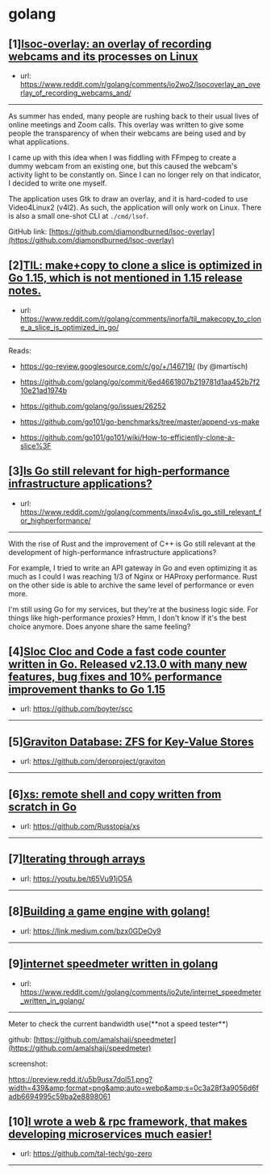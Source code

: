 # golang
## [1][lsoc-overlay: an overlay of recording webcams and its processes on Linux](https://www.reddit.com/r/golang/comments/io2wo2/lsocoverlay_an_overlay_of_recording_webcams_and/)
- url: https://www.reddit.com/r/golang/comments/io2wo2/lsocoverlay_an_overlay_of_recording_webcams_and/
---
As summer has ended, many people are rushing back to their usual lives of online meetings and Zoom calls. This overlay was written to give some people the transparency of when their webcams are being used and by what applications.

I came up with this idea when I was fiddling with FFmpeg to create a dummy webcam from an existing one, but this caused the webcam's activity light to be constantly on. Since I can no longer rely on that indicator, I decided to write one myself.

The application uses Gtk to draw an overlay, and it is hard-coded to use Video4Linux2 (v4l2). As such, the application will only work on Linux. There is also a small one-shot CLI at `./cmd/lsof`.

GitHub link: [https://github.com/diamondburned/lsoc-overlay](https://github.com/diamondburned/lsoc-overlay)
## [2][TIL: make+copy to clone a slice is optimized in Go 1.15, which is not mentioned in 1.15 release notes.](https://www.reddit.com/r/golang/comments/inorfa/til_makecopy_to_clone_a_slice_is_optimized_in_go/)
- url: https://www.reddit.com/r/golang/comments/inorfa/til_makecopy_to_clone_a_slice_is_optimized_in_go/
---
Reads:

* https://go-review.googlesource.com/c/go/+/146719/ (by @martisch)

* https://github.com/golang/go/commit/6ed4661807b219781d1aa452b7f210e21ad1974b

* https://github.com/golang/go/issues/26252

* https://github.com/go101/go-benchmarks/tree/master/append-vs-make

* https://github.com/go101/go101/wiki/How-to-efficiently-clone-a-slice%3F
## [3][Is Go still relevant for high-performance infrastructure applications?](https://www.reddit.com/r/golang/comments/inxo4v/is_go_still_relevant_for_highperformance/)
- url: https://www.reddit.com/r/golang/comments/inxo4v/is_go_still_relevant_for_highperformance/
---
With the rise of Rust and the improvement of C++ is Go still relevant at the development of high-performance infrastructure applications?

For example, I tried to write an API gateway in Go and even optimizing it as much as I could I was reaching 1/3 of Nginx or HAProxy performance. Rust on the other side is able to archive the same level of performance or even more.

I'm still using Go for my services, but they're at the business logic side. For things like high-performance proxies? Hmm, I don't know if it's the best choice anymore. Does anyone share the same feeling?
## [4][Sloc Cloc and Code a fast code counter written in Go. Released v2.13.0 with many new features, bug fixes and 10% performance improvement thanks to Go 1.15](https://www.reddit.com/r/golang/comments/inz4id/sloc_cloc_and_code_a_fast_code_counter_written_in/)
- url: https://github.com/boyter/scc
---

## [5][Graviton Database: ZFS for Key-Value Stores](https://www.reddit.com/r/golang/comments/inoipt/graviton_database_zfs_for_keyvalue_stores/)
- url: https://github.com/deroproject/graviton
---

## [6][xs: remote shell and copy written from scratch in Go](https://www.reddit.com/r/golang/comments/io136e/xs_remote_shell_and_copy_written_from_scratch_in/)
- url: https://github.com/Russtopia/xs
---

## [7][Iterating through arrays](https://www.reddit.com/r/golang/comments/inqqm2/iterating_through_arrays/)
- url: https://youtu.be/t65Vu91jO5A
---

## [8][Building a game engine with golang!](https://www.reddit.com/r/golang/comments/inlvqi/building_a_game_engine_with_golang/)
- url: https://link.medium.com/bzx0GDeOy9
---

## [9][internet speedmeter written in golang](https://www.reddit.com/r/golang/comments/io2ute/internet_speedmeter_written_in_golang/)
- url: https://www.reddit.com/r/golang/comments/io2ute/internet_speedmeter_written_in_golang/
---
Meter to check the current bandwidth use(\*\*not a speed tester\*\*)

github: [https://github.com/amalshaji/speedmeter](https://github.com/amalshaji/speedmeter)

screenshot:

https://preview.redd.it/u5b9usx7dol51.png?width=439&amp;format=png&amp;auto=webp&amp;s=0c3a28f3a9056d6fadb6694995c59ba2e8898061
## [10][I wrote a web &amp; rpc framework, that makes developing microservices much easier!](https://www.reddit.com/r/golang/comments/io43x0/i_wrote_a_web_rpc_framework_that_makes_developing/)
- url: https://github.com/tal-tech/go-zero
---

